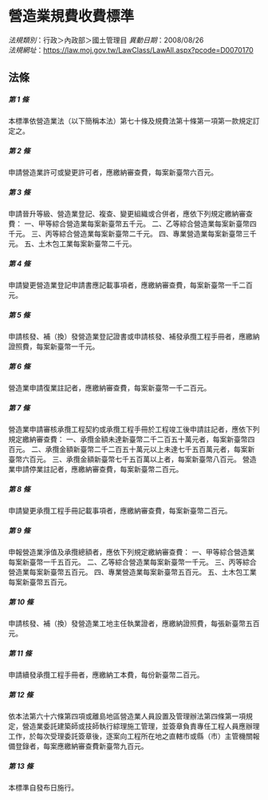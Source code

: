 # 營造業規費收費標準

*法規類別*：行政＞內政部＞國土管理目
*異動日期*：2008/08/26  
*法規網址*：https://law.moj.gov.tw/LawClass/LawAll.aspx?pcode=D0070170



## 法條
##### 第 1 條
本標準依營造業法（以下簡稱本法）第七十條及規費法第十條第一項第一款規定訂定之。

##### 第 2 條
申請營造業許可或變更許可者，應繳納審查費，每案新臺幣六百元。

##### 第 3 條
申請晉升等級、營造業登記、複查、變更組織或合併者，應依下列規定繳納審查費：
一、甲等綜合營造業每案新臺幣五千元。
二、乙等綜合營造業每案新臺幣四千元。
三、丙等綜合營造業每案新臺幣二千元。
四、專業營造業每案新臺幣三千元。
五、土木包工業每案新臺幣二千元。

##### 第 4 條
申請變更營造業登記申請書應記載事項者，應繳納審查費，每案新臺幣一千二百元。

##### 第 5 條
申請核發、補（換）發營造業登記證書或申請核發、補發承攬工程手冊者，應繳納證照費，每案新臺幣一千元。

##### 第 6 條
營造業申請復業註記者，應繳納審查費，每案新臺幣一千二百元。

##### 第 7 條
營造業申請審核承攬工程契約或承攬工程手冊於工程竣工後申請註記者，應依下列規定繳納審查費：
一、承攬金額未達新臺幣二千二百五十萬元者，每案新臺幣四百元。
二、承攬金額新臺幣二千二百五十萬元以上未達七千五百萬元者，每案新臺幣六百元。
三、承攬金額新臺幣七千五百萬以上者，每案新臺幣八百元。
營造業申請停業註記者，應繳納審查費，每案新臺幣二百元。

##### 第 8 條
申請變更承攬工程手冊記載事項者，應繳納審查費，每案新臺幣二百元。

##### 第 9 條
申報營造業淨值及承攬總額者，應依下列規定繳納審查費：
一、甲等綜合營造業每案新臺幣一千五百元。
二、乙等綜合營造業每案新臺幣一千元。
三、丙等綜合營造業每案新臺幣五百元。
四、專業營造業每案新臺幣五百元。
五、土木包工業每案新臺幣五百元。

##### 第 10 條
申請核發、補（換）發營造業工地主任執業證者，應繳納證照費，每張新臺幣五百元。

##### 第 11 條
申請續發承攬工程手冊者，應繳納工本費，每份新臺幣二百元。

##### 第 12 條
依本法第六十六條第四項或離島地區營造業人員設置及管理辦法第四條第一項規定，營造業委託建築師或技師執行綜理施工管理，並簽章負責專任工程人員應辦理工作，於每次受理委託簽章後，逐案向工程所在地之直轄市或縣（市）主管機關報備登錄者，每案應繳納審查費新臺幣九百元。

##### 第 13 條
本標準自發布日施行。


